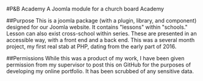#P&B Academy
A Joomla module for a church board Academy

##Purpose
This is a joomla package (with a plugin, library, and component) designed
for our Joomla website. It contains "lessons" within "schools." Lesson
can also exist cross-school within series. These are presented in an 
accessible way, with a front end and a back end. This was a several month
project, my first real stab at PHP, dating from the early part of 2016.

##Permissions
While this was a product of my work, I have been given permission from my
supervisor to post this on GitHub for the purposes of developing my online portfolio.
It has been scrubbed of any sensitive data. 